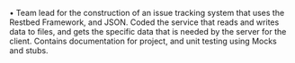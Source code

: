 •	Team lead for the construction of an issue tracking system that uses the Restbed Framework, and JSON. Coded the service that reads and writes data to files, and gets the specific data that is needed by the server for the client. Contains documentation for project, and unit testing using Mocks and stubs.
